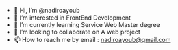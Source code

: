 - 👋 Hi, I’m @nadiroayoub
- 👀 I’m interested in FrontEnd Development
- 🌱 I’m currently learning Service Web Master degree
- 💞️ I’m looking to collaborate on A web project
- 📫 How to reach me by email : nadiroayoub@gmail.com

<!---
nadiroayoub/nadiroayoub is a ✨ special ✨ repository because its `README.md` (this file) appears on your GitHub profile.
You can click the Preview link to take a look at your changes.
--->
